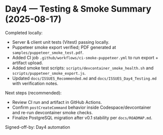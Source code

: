 # Day4 — Testing & Smoke Summary (2025-08-17)

Completed locally:

- Server & client unit tests (Vitest) passing locally.
- Puppeteer smoke export verified; PDF generated at `samples/puppeteer_smoke_test.pdf`.
- Added CI job `.github/workflows/ci-smoke-puppeteer.yml` to run export + artifact upload.
- Added smoke test scripts: `scripts/devcontainer_smoke_health.sh` and `scripts/puppeteer_smoke_export.js`.
- Updated `docs/ISSUES_Recommended.md` and `docs/ISSUES_Day4_Testing.md` with verification notes.

Next steps (recommended):

- Review CI run and artifact in GitHub Actions.
- Confirm `postCreateCommand` behavior inside Codespace/devcontainer and re-run devcontainer smoke checks.
- Finalize PostgreSQL migration after v0.1 stability per `docs/ROADMAP.md`.

Signed-off-by: Day4 automation
